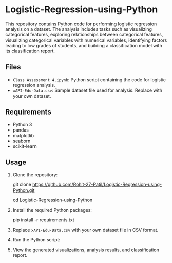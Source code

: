 # Logistic-Regression-using-Python

This repository contains Python code for performing logistic regression analysis on a dataset. The analysis includes tasks such as visualizing categorical features, exploring relationships between categorical features, visualizing categorical variables with numerical variables, identifying factors leading to low grades of students, and building a classification model with its classification report.

## Files

- `Class Assessment 4.ipynb`: Python script containing the code for logistic regression analysis.
- `xAPI-Edu-Data.csv`: Sample dataset file used for analysis. Replace with your own dataset.

## Requirements

- Python 3
- pandas
- matplotlib
- seaborn
- scikit-learn

## Usage

1. Clone the repository:

   git clone https://github.com/Rohit-27-Patil/Logistic-Regression-using-Python.git

   cd Logistic-Regression-using-Python


2. Install the required Python packages:

    pip install -r requirements.txt


3. Replace `xAPI-Edu-Data.csv` with your own dataset file in CSV format.

4. Run the Python script:
 
5. View the generated visualizations, analysis results, and classification report.
